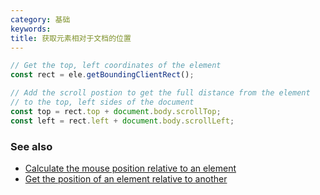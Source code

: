 ```yaml
---
category: 基础
keywords:
title: 获取元素相对于文档的位置
---
```


```js
// Get the top, left coordinates of the element
const rect = ele.getBoundingClientRect();

// Add the scroll postion to get the full distance from the element
// to the top, left sides of the document
const top = rect.top + document.body.scrollTop;
const left = rect.left + document.body.scrollLeft;
```

### See also

-   [Calculate the mouse position relative to an element](/calculate-the-mouse-position-relative-to-an-element)
-   [Get the position of an element relative to another](/get-the-position-of-an-element-relative-to-another)
